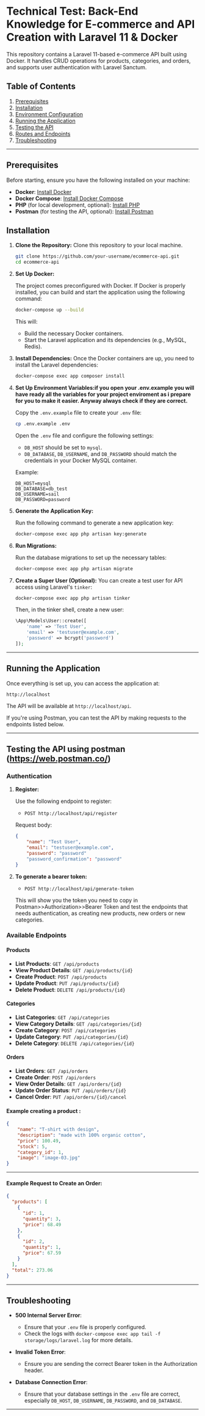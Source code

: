 # Technical Test: Back-End Knowledge for E-commerce and API Creation with Laravel 11 & Docker

This repository contains a Laravel 11-based e-commerce API built using Docker. It handles CRUD operations for products, categories, and orders, and supports user authentication with Laravel Sanctum.

## Table of Contents
1. [Prerequisites](#prerequisites)
2. [Installation](#installation)
3. [Environment Configuration](#environment-configuration)
4. [Running the Application](#running-the-application)
5. [Testing the API](#testing-the-api)
6. [Routes and Endpoints](#routes-and-endpoints)
7. [Troubleshooting](#troubleshooting)

---

## Prerequisites

Before starting, ensure you have the following installed on your machine:

- **Docker**: [Install Docker](https://docs.docker.com/get-docker/)
- **Docker Compose**: [Install Docker Compose](https://docs.docker.com/compose/install/)
- **PHP** (for local development, optional): [Install PHP](https://www.php.net/manual/en/install.php)
- **Postman** (for testing the API, optional): [Install Postman](https://www.postman.com/downloads/)

## Installation

1. **Clone the Repository:**
   Clone this repository to your local machine.

   ```bash
   git clone https://github.com/your-username/ecommerce-api.git
   cd ecommerce-api
   ```

2. **Set Up Docker:**

   The project comes preconfigured with Docker. If Docker is properly installed, you can build and start the application using the following command:

   ```bash
   docker-compose up --build
   ```

   This will:
   - Build the necessary Docker containers.
   - Start the Laravel application and its dependencies (e.g., MySQL, Redis).

3. **Install Dependencies:**
   Once the Docker containers are up, you need to install the Laravel dependencies:

   ```bash
   docker-compose exec app composer install
   ```

4. **Set Up Environment Variables:if you open your .env.example you will have ready all the variables for your project enviroment as i prepare for you to make it easier. Anyway always check if they are correct.**
   
   Copy the `.env.example` file to create your `.env` file:

   ```bash
   cp .env.example .env
   ```

   Open the `.env` file and configure the following settings:
   - `DB_HOST` should be set to `mysql`.
   - `DB_DATABASE`, `DB_USERNAME`, and `DB_PASSWORD` should match the credentials in your Docker MySQL container.

   Example:

   ```env
   DB_HOST=mysql
   DB_DATABASE=db_test
   DB_USERNAME=sail
   DB_PASSWORD=password
   ```
 
6. **Generate the Application Key:**

   Run the following command to generate a new application key:

   ```bash
   docker-compose exec app php artisan key:generate
   ```

7. **Run Migrations:**

   Run the database migrations to set up the necessary tables:

   ```bash
   docker-compose exec app php artisan migrate
   ```

8. **Create a Super User (Optional):**
   You can create a test user for API access using Laravel's `tinker`:

   ```bash
   docker-compose exec app php artisan tinker
   ```

   Then, in the tinker shell, create a new user:

   ```php
   \App\Models\User::create([
       'name' => 'Test User',
       'email' => 'testuser@example.com',
       'password' => bcrypt('password')
   ]);
   ```

---

## Running the Application

Once everything is set up, you can access the application at:

```
http://localhost
```

The API will be available at `http://localhost/api`.

If you're using Postman, you can test the API by making requests to the endpoints listed below.

---

## Testing the API using postman (https://web.postman.co/)

### Authentication

1. **Register:** 

   Use the following endpoint to register:

   - `POST http://localhost/api/register`
   
   Request body:

   ```json
   {
       "name": "Test User",
       "email": "testuser@example.com",
       "password": "password"
       "password_confirmation": "password"
   }
   ```

 2. **To generate a bearer token:**
  
     - `POST http://localhost/api/generate-token`
   
    This will show you the token you need to copy in Postman>>Authorization>>Bearer Token and test the endpoints that needs authentication, as creating new products, new orders or new categories.

### Available Endpoints

#### **Products**

- **List Products**: `GET /api/products`
- **View Product Details**: `GET /api/products/{id}`
- **Create Product**: `POST /api/products`
- **Update Product**: `PUT /api/products/{id}`
- **Delete Product**: `DELETE /api/products/{id}`

#### **Categories**

- **List Categories**: `GET /api/categories`
- **View Category Details**: `GET /api/categories/{id}`
- **Create Category**: `POST /api/categories`
- **Update Category**: `PUT /api/categories/{id}`
- **Delete Category**: `DELETE /api/categories/{id}`

#### **Orders**

- **List Orders**: `GET /api/orders`
- **Create Order**: `POST /api/orders`
- **View Order Details**: `GET /api/orders/{id}`
- **Update Order Status**: `PUT /api/orders/{id}`
- **Cancel Order**: `PUT /api/orders/{id}/cancel`

#### Example creating a product :

```json
{
    "name": "T-shirt with design",
    "description": "made with 100% organic cotton",
    "price": 100.49,
    "stock": 5,
    "category_id": 1,
    "image": "image-03.jpg"
}
```

---

#### Example Request to Create an Order:

```json
{
  "products": [
    {
      "id": 1,
      "quantity": 3,
      "price": 68.49
    },
    {
      "id": 2,
      "quantity": 1,
      "price": 67.59
    }
  ],
  "total": 273.06
}
```

---

## Troubleshooting

- **500 Internal Server Error**:
  - Ensure that your `.env` file is properly configured.
  - Check the logs with `docker-compose exec app tail -f storage/logs/laravel.log` for more details.
  
- **Invalid Token Error**:
  - Ensure you are sending the correct Bearer token in the Authorization header.
  
- **Database Connection Error**:
  - Ensure that your database settings in the `.env` file are correct, especially `DB_HOST`, `DB_USERNAME`, `DB_PASSWORD`, and `DB_DATABASE`.

---
